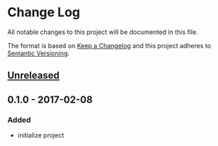 # Change Log
All notable changes to this project will be documented in this file.

The format is based on [Keep a Changelog](http://keepachangelog.com/) 
and this project adheres to [Semantic Versioning](http://semver.org/).

## [Unreleased]

## 0.1.0 - 2017-02-08
### Added
- initialize project

[Unreleased]: https://github.com/yanni4night/timeoutify-promise/compare/0.1.0...HEAD
